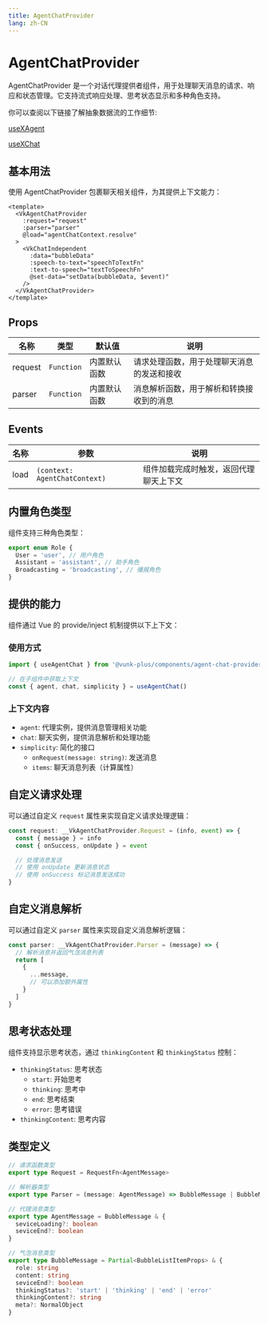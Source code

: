 ```yaml
---
title: AgentChatProvider
lang: zh-CN
---
```


# AgentChatProvider

AgentChatProvider 是一个对话代理提供者组件，用于处理聊天消息的请求、响应和状态管理。它支持流式响应处理、思考状态显示和多种角色支持。

你可以查阅以下链接了解抽象数据流的工作细节:

[useXAgent](https://antd-design-x-vue.netlify.app/component/use-x-agent.html)

[useXChat](https://antd-design-x-vue.netlify.app/component/use-x-chat.html)

## 基本用法

使用 AgentChatProvider 包裹聊天相关组件，为其提供上下文能力：

```vue
<template>
  <VkAgentChatProvider
    :request="request"
    :parser="parser"
    @load="agentChatContext.resolve"
  >
    <VkChatIndependent
      :data="bubbleData"
      :speech-to-text="speechToTextFn"
      :text-to-speech="textToSpeechFn"
      @set-data="setData(bubbleData, $event)"
    />
  </VkAgentChatProvider>
</template>
```

## Props

| 名称 | 类型 | 默认值 | 说明 |
| --- | --- | --- | --- |
| request | `Function` | 内置默认函数 | 请求处理函数，用于处理聊天消息的发送和接收 |
| parser | `Function` | 内置默认函数 | 消息解析函数，用于解析和转换接收到的消息 |

## Events

| 名称 | 参数 | 说明 |
| --- | --- | --- |
| load | `(context: AgentChatContext)` | 组件加载完成时触发，返回代理聊天上下文 |

## 内置角色类型

组件支持三种角色类型：

```ts
export enum Role {
  User = 'user', // 用户角色
  Assistant = 'assistant', // 助手角色
  Broadcasting = 'broadcasting', // 播报角色
}
```

## 提供的能力

组件通过 Vue 的 provide/inject 机制提供以下上下文：

### 使用方式

```ts
import { useAgentChat } from '@vunk-plus/components/agent-chat-provider'

// 在子组件中获取上下文
const { agent, chat, simplicity } = useAgentChat()
```

### 上下文内容

- `agent`: 代理实例，提供消息管理相关功能
- `chat`: 聊天实例，提供消息解析和处理功能
- `simplicity`: 简化的接口
  - `onRequest(message: string)`: 发送消息
  - `items`: 聊天消息列表（计算属性）

## 自定义请求处理

可以通过自定义 `request` 属性来实现自定义请求处理逻辑：

```ts
const request: __VkAgentChatProvider.Request = (info, event) => {
  const { message } = info
  const { onSuccess, onUpdate } = event

  // 处理消息发送
  // 使用 onUpdate 更新消息状态
  // 使用 onSuccess 标记消息发送成功
}
```

## 自定义消息解析

可以通过自定义 `parser` 属性来实现自定义消息解析逻辑：

```ts
const parser: __VkAgentChatProvider.Parser = (message) => {
  // 解析消息并返回气泡消息列表
  return [
    {
      ...message,
      // 可以添加额外属性
    }
  ]
}
```

## 思考状态处理

组件支持显示思考状态，通过 `thinkingContent` 和 `thinkingStatus` 控制：

- `thinkingStatus`: 思考状态
  - `start`: 开始思考
  - `thinking`: 思考中
  - `end`: 思考结束
  - `error`: 思考错误
- `thinkingContent`: 思考内容

## 类型定义

```ts
// 请求函数类型
export type Request = RequestFn<AgentMessage>

// 解析器类型
export type Parser = (message: AgentMessage) => BubbleMessage | BubbleMessage[]

// 代理消息类型
export type AgentMessage = BubbleMessage & {
  seviceLoading?: boolean
  seviceEnd?: boolean
}

// 气泡消息类型
export type BubbleMessage = Partial<BubbleListItemProps> & {
  role: string
  content: string
  seviceEnd?: boolean
  thinkingStatus?: 'start' | 'thinking' | 'end' | 'error'
  thinkingContent?: string
  meta?: NormalObject
}
```
